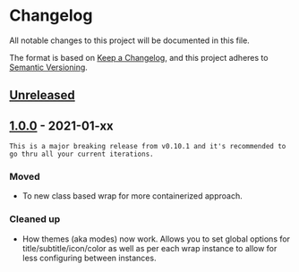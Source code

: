 # Changelog

All notable changes to this project will be documented in this file.

The format is based on [Keep a Changelog](https://keepachangelog.com/en/1.0.0/),
and this project adheres to [Semantic Versioning](https://semver.org/spec/v2.0.0.html).

## [Unreleased]

## [1.0.0] - 2021-01-xx

```
This is a major breaking release from v0.10.1 and it's recommended to go thru all your current iterations.
```

### Moved
- To new class based wrap for more containerized approach.

### Cleaned up
- How themes (aka modes) now work. Allows you to set global options for title/subtitle/icon/color as well as per each wrap instance to allow for less configuring between instances.

[Unreleased]: https://github.com/voltsonic/javascript-izimodal-wrap/compare/master...HEAD
[1.0.0]: https://github.com/voltsonic/javascript-izimodal-wrap/releases/tag/v1.0.0
